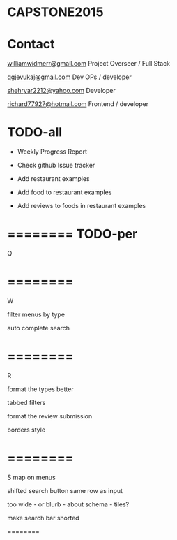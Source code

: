 # CAPSTONE2015

# Contact

  williamwidmerr@gmail.com  Project Overseer / Full Stack

  qgjevukaj@gmail.com Dev OPs / developer
  
  shehryar2212@yahoo.com Developer
  
  richard77927@hotmail.com Frontend / developer

# TODO-all 

- Weekly Progress Report

- Check github Issue tracker

- Add restaurant examples

- Add food to restaurant examples

- Add reviews to foods in restaurant examples 

========
TODO-per
========
Q


========
========
W

filter menus by type

auto complete search

========
========
R

format the types better

tabbed filters

format the review submission

borders style

========
========
S
map on menus

shifted search button same row as input
  
too wide - or blurb - about schema - tiles?

make search bar shorted

========





  


